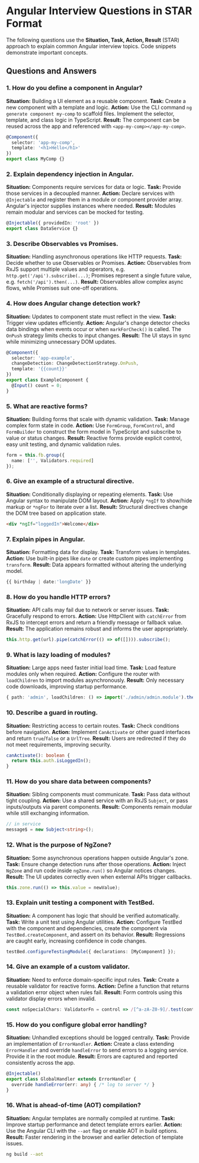 # Angular Interview Questions in STAR Format

The following questions use the **Situation, Task, Action, Result** (STAR) approach to explain common Angular interview topics. Code snippets demonstrate important concepts.

## Questions and Answers

### 1. How do you define a component in Angular?
**Situation:** Building a UI element as a reusable component.
**Task:** Create a new component with a template and logic.
**Action:** Use the CLI command `ng generate component my-comp` to scaffold files. Implement the selector, template, and class logic in TypeScript.
**Result:** The component can be reused across the app and referenced with `<app-my-comp></app-my-comp>`.
```ts
@Component({
  selector: 'app-my-comp',
  template: '<h1>Hello</h1>'
})
export class MyComp {}
```

### 2. Explain dependency injection in Angular.
**Situation:** Components require services for data or logic.
**Task:** Provide those services in a decoupled manner.
**Action:** Declare services with `@Injectable` and register them in a module or component provider array. Angular's injector supplies instances where needed.
**Result:** Modules remain modular and services can be mocked for testing.
```ts
@Injectable({ providedIn: 'root' })
export class DataService {}
```

### 3. Describe Observables vs Promises.
**Situation:** Handling asynchronous operations like HTTP requests.
**Task:** Decide whether to use Observables or Promises.
**Action:** Observables from RxJS support multiple values and operators, e.g. `http.get('/api').subscribe(...)`; Promises represent a single future value, e.g. `fetch('/api').then(...)`.
**Result:** Observables allow complex async flows, while Promises suit one-off operations.

### 4. How does Angular change detection work?
**Situation:** Updates to component state must reflect in the view.
**Task:** Trigger view updates efficiently.
**Action:** Angular's change detector checks data bindings when events occur or when `markForCheck()` is called. The `OnPush` strategy limits checks to input changes.
**Result:** The UI stays in sync while minimizing unnecessary DOM updates.
```ts
@Component({
  selector: 'app-example',
  changeDetection: ChangeDetectionStrategy.OnPush,
  template: '{{count}}'
})
export class ExampleComponent {
  @Input() count = 0;
}
```

### 5. What are reactive forms?
**Situation:** Building forms that scale with dynamic validation.
**Task:** Manage complex form state in code.
**Action:** Use `FormGroup`, `FormControl`, and `FormBuilder` to construct the form model in TypeScript and subscribe to value or status changes.
**Result:** Reactive forms provide explicit control, easy unit testing, and dynamic validation rules.
```ts
form = this.fb.group({
  name: ['', Validators.required]
});
```

### 6. Give an example of a structural directive.
**Situation:** Conditionally displaying or repeating elements.
**Task:** Use Angular syntax to manipulate DOM layout.
**Action:** Apply `*ngIf` to show/hide markup or `*ngFor` to iterate over a list.
**Result:** Structural directives change the DOM tree based on application state.
```html
<div *ngIf="loggedIn">Welcome</div>
```

### 7. Explain pipes in Angular.
**Situation:** Formatting data for display.
**Task:** Transform values in templates.
**Action:** Use built-in pipes like `date` or create custom pipes implementing `transform`.
**Result:** Data appears formatted without altering the underlying model.
```ts
{{ birthday | date:'longDate' }}
```

### 8. How do you handle HTTP errors?
**Situation:** API calls may fail due to network or server issues.
**Task:** Gracefully respond to errors.
**Action:** Use HttpClient with `catchError` from RxJS to intercept errors and return a friendly message or fallback value.
**Result:** The application remains robust and informs the user appropriately.
```ts
this.http.get(url).pipe(catchError(() => of([]))).subscribe();
```

### 9. What is lazy loading of modules?
**Situation:** Large apps need faster initial load time.
**Task:** Load feature modules only when required.
**Action:** Configure the router with `loadChildren` to import modules asynchronously.
**Result:** Only necessary code downloads, improving startup performance.
```ts
{ path: 'admin', loadChildren: () => import('./admin/admin.module').then(m => m.AdminModule) }
```

### 10. Describe a guard in routing.
**Situation:** Restricting access to certain routes.
**Task:** Check conditions before navigation.
**Action:** Implement `CanActivate` or other guard interfaces and return `true`/`false` or a `UrlTree`.
**Result:** Users are redirected if they do not meet requirements, improving security.
```ts
canActivate(): boolean {
  return this.auth.isLoggedIn();
}
```

### 11. How do you share data between components?
**Situation:** Sibling components must communicate.
**Task:** Pass data without tight coupling.
**Action:** Use a shared service with an RxJS `Subject`, or pass inputs/outputs via parent components.
**Result:** Components remain modular while still exchanging information.
```ts
// in service
message$ = new Subject<string>();
```

### 12. What is the purpose of NgZone?
**Situation:** Some asynchronous operations happen outside Angular's zone.
**Task:** Ensure change detection runs after those operations.
**Action:** Inject `NgZone` and run code inside `ngZone.run()` so Angular notices changes.
**Result:** The UI updates correctly even when external APIs trigger callbacks.
```ts
this.zone.run(() => this.value = newValue);
```

### 13. Explain unit testing a component with TestBed.
**Situation:** A component has logic that should be verified automatically.
**Task:** Write a unit test using Angular utilities.
**Action:** Configure TestBed with the component and dependencies, create the component via `TestBed.createComponent`, and assert on its behavior.
**Result:** Regressions are caught early, increasing confidence in code changes.
```ts
testBed.configureTestingModule({ declarations: [MyComponent] });
```

### 14. Give an example of a custom validator.
**Situation:** Need to enforce domain-specific input rules.
**Task:** Create a reusable validator for reactive forms.
**Action:** Define a function that returns a validation error object when rules fail.
**Result:** Form controls using this validator display errors when invalid.
```ts
const noSpecialChars: ValidatorFn = control => /[^a-zA-Z0-9]/.test(control.value) ? {special: true} : null;
```

### 15. How do you configure global error handling?
**Situation:** Unhandled exceptions should be logged centrally.
**Task:** Provide an implementation of `ErrorHandler`.
**Action:** Create a class extending `ErrorHandler` and override `handleError` to send errors to a logging service. Provide it in the root module.
**Result:** Errors are captured and reported consistently across the app.
```ts
@Injectable()
export class GlobalHandler extends ErrorHandler {
  override handleError(err: any) { /* log to server */ }
}
```

### 16. What is ahead-of-time (AOT) compilation?
**Situation:** Angular templates are normally compiled at runtime.
**Task:** Improve startup performance and detect template errors earlier.
**Action:** Use the Angular CLI with the `--aot` flag or enable AOT in build options.
**Result:** Faster rendering in the browser and earlier detection of template issues.
```bash
ng build --aot
```

